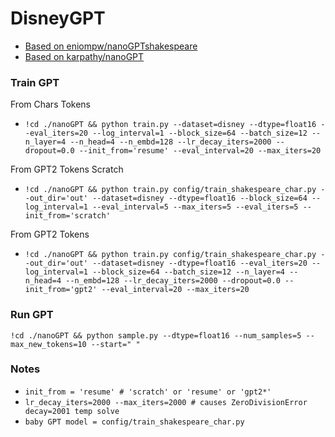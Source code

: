 # DisneyGPT

* [Based on eniompw/nanoGPTshakespeare](https://github.com/eniompw/nanoGPTshakespeare)
* [Based on karpathy/nanoGPT](https://github.com/karpathy/nanoGPT)


### Train GPT
From Chars Tokens
* `!cd ./nanoGPT && python train.py --dataset=disney --dtype=float16 --eval_iters=20 --log_interval=1 --block_size=64 --batch_size=12 --n_layer=4 --n_head=4 --n_embd=128 --lr_decay_iters=2000 --dropout=0.0 --init_from='resume' --eval_interval=20 --max_iters=20`

From GPT2 Tokens Scratch
* `!cd ./nanoGPT && python train.py config/train_shakespeare_char.py --out_dir='out' --dataset=disney --dtype=float16 --block_size=64 --log_interval=1 --eval_interval=5 --max_iters=5 --eval_iters=5 --init_from='scratch'`

From GPT2 Tokens
* `!cd ./nanoGPT && python train.py config/train_shakespeare_char.py --out_dir='out' --dataset=disney --dtype=float16 --eval_iters=20 --log_interval=1 --block_size=64 --batch_size=12 --n_layer=4 --n_head=4 --n_embd=128 --lr_decay_iters=2000 --dropout=0.0 --init_from='gpt2' --eval_interval=20 --max_iters=20`

### Run GPT

`!cd ./nanoGPT && python sample.py --dtype=float16 --num_samples=5 --max_new_tokens=10 --start=" "`

### Notes
* `init_from = 'resume' # 'scratch' or 'resume' or 'gpt2*'`
* `lr_decay_iters=2000 --max_iters=2000 # causes ZeroDivisionError decay=2001 temp solve`
* `baby GPT model = config/train_shakespeare_char.py`
